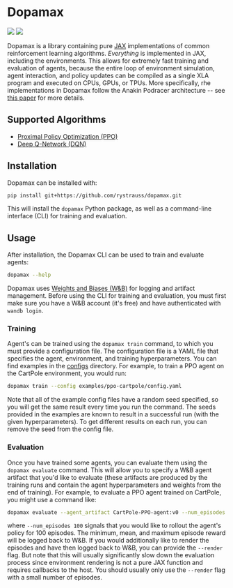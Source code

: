 [1]: https://github.com/google/jax

[2]: https://arxiv.org/abs/2104.06272

# Dopamax
<p>
       <a href= "https://github.com/rystrau/dopamax/blob/master/LICENSE.md">
        <img src="https://img.shields.io/badge/license-MIT-blue.svg" /></a>
       <a href= "https://github.com/psf/black">
        <img src="https://img.shields.io/badge/code%20style-black-000000.svg" /></a>
</p>

Dopamax is a library containing pure [JAX][1] implementations of common reinforcement learning algorithms. _Everything_
is implemented in JAX, including the environments. This allows for extremely fast training and evaluation of agents,
because the entire loop of environment simulation, agent interaction, and policy updates can be compiled as a single
XLA program and executed on CPUs, GPUs, or TPUs. More specifically, rhe implementations in Dopamax follow the
Anakin Podracer architecture -- see [this paper][2] for more details.

## Supported Algorithms

- [Proximal Policy Optimization (PPO)](dopamax/agents/ppo.py)
- [Deep Q-Network (DQN)](dopamax/agents/dqn.py)

## Installation

Dopamax can be installed with:

```bash
pip install git+https://github.com/rystrauss/dopamax.git
```

This will install the `dopamax` Python package, as well as a command-line interface (CLI) for training and evaluation.

## Usage

After installation, the Dopamax CLI can be used to train and evaluate agents:

```bash
dopamax --help
```

Dopamax uses [Weights and Biases (W&B)](https://wandb.ai/site) for logging and artifact management. Before using the CLI
for training and evaluation, you must first make sure you have a W&B account (it's free) and have authenticated
with `wandb login`.

### Training

Agent's can be trained using the `dopamax train` command, to which you must provide a configuration file. The
configuration file is a YAML file that specifies the agent, environment, and training hyperparameters. You can find
examples in the [configs](configs) directory. For example, to train a PPO agent on the CartPole environment, you would
run:

```bash
dopamax train --config examples/ppo-cartpole/config.yaml
```

Note that all of the example config files have a random seed specified, so you will get the same result every time you
run the command. The seeds provided in the examples are known to result in a successful run (with the given
hyperparameters). To get different results on each run, you can remove the seed from the config file.

### Evaluation

Once you have trained some agents, you can evaluate them using the `dopamax evaluate` command. This will allow you to
specify a W&B agent artifact that you'd like to evaluate (these artifacts are produced by the training runs and
contain the agent hyperparameters and weights from the end of training). For example, to evaluate a PPO agent trained
on CartPole, you might use a command like:

```bash
dopamax evaluate --agent_artifact CartPole-PPO-agent:v0 --num_episodes 100
```

where `--num_episodes 100` signals that you would like to rollout the agent's policy for 100 episodes. The minimum,
mean, and maximum episode reward will be logged back to W&B. If you would additionally like to render the episodes and
have then logged back to W&B, you can provide the `--render` flag. But note that this will usually significantly slow
down the evaluation process since environment rendering is not a pure JAX function and requires callbacks to the host.
You should usually only use the `--render` flag with a small number of episodes.